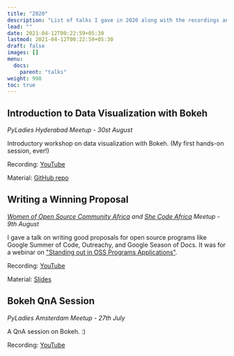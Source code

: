 ```yaml
---
title: "2020"
description: "List of talks I gave in 2020 along with the recordings and materials used."
lead: ""
date: 2021-04-12T00:22:59+05:30
lastmod: 2021-04-12T00:22:59+05:30
draft: false
images: []
menu:
  docs:
    parent: "talks"
weight: 998
toc: true
---
```


## Introduction to Data Visualization with Bokeh

<i>PyLadies Hyderabad Meetup - 30st August</i>

Introductory workshop on data visualization with Bokeh. (My first hands-on session, ever!)

Recording: [YouTube](https://youtu.be/vEq5c5sleZw?t=5552)

Material: [GitHub repo](https://github.com/pavithraes/bokeh-workshop)

## Writing a Winning Proposal

<i>[Women of Open Source Community Africa](https://www.oscafrica.org/) and [She Code Africa](https://www.shecodeafrica.org/) Meetup - 9th August</i>

I gave a talk on writing good proposals for open source programs like Google Summer of Code, Outreachy, and Google Season of Docs. It was for a webinar on ["Standing out in OSS Programs Applications"](https://twitter.com/SheCodeAfrica/status/1291078381623222272?s=20).

Recording: [YouTube](https://youtu.be/42QHZ9TRqVQ?t=2364)

Material: [Slides](https://docs.google.com/presentation/d/e/2PACX-1vSpTBbRMrj392LO21_-8zKiTnm8Tyxtdx5jlw4Ntmd7Mhe64gcP9dgd4qUxFaENFacMU3UUseiXN2CX/pub?start=false&loop=false&delayms=3000)

## Bokeh QnA Session

<i>PyLadies Amsterdam Meetup - 27th July</i>

A QnA session on Bokeh. :)

Recording: [YouTube](https://youtu.be/5MhlCabsSRw)
